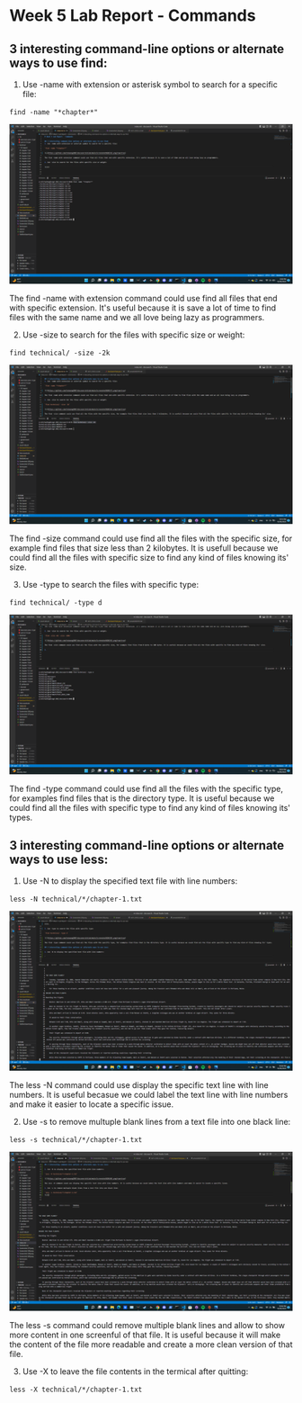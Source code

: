 # Week 5 Lab Report - Commands

## 3 interesting command-line options or alternate ways to use find:
1. Use -name with extension or asterisk symbol to search for a specific file:

`find -name "*chapter*"`

![](https://github.com/tnduong2807/docsearch/blob/main/Screenshot%20(57).png?raw=true)

The find -name with extension command could use find all files that end with specific extension. It's useful because it is save a lot of time to find files with the same name and we all love being lazy as programmers.

2. Use -size to search for the files with specific size or weight:

`find technical/ -size -2k`

![](https://github.com/tnduong2807/docsearch/blob/main/Screenshot%20(59).png?raw=true)

The find -size command could use find all the files with the specific size, for example find files that size less than 2 kilobytes. It is usefull because we could find all the files with specific size to find any kind of files knowing its' size.

3. Use -type to search the files with specific type:

`find technical/ -type d`

![](https://github.com/tnduong2807/docsearch/blob/main/Screenshot%20(58).png?raw=true)

The find -type command could use find all the files with the specific type, for examples find files that is the directory type. It is useful because we could find all the files with specific type to find any kind of files knowing its' types.

## 3 interesting command-line options or alternate ways to use less:

1. Use -N to display the specified text file with line numbers:

`less -N technical/*/chapter-1.txt`

![](https://github.com/tnduong2807/docsearch/blob/main/Screenshot%20(60).png?raw=true)

The less -N command could use display the specific text line with line numbers. It is useful becasue we could label the text line with line numbers and make it easier to locate a specific issue.

2. Use -s to remove multuple blank lines from a text file into one black line:

`less -s technical/*/chapter-1.txt`

![](https://github.com/tnduong2807/docsearch/blob/main/Screenshot%20(61).png?raw=true)

The less -s command could remove multiple blank lines and allow to show more content in one screenful of that file. It is useful because it will make the content of the file more readable and create a more clean version of that file.

3. Use -X to leave the file contents in the termical after quitting:

`less -X technical/*/chapter-1.txt`

![]()
